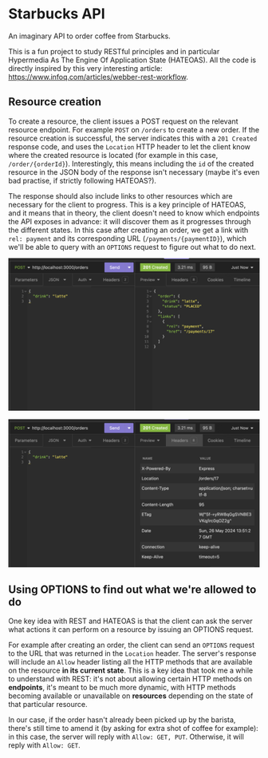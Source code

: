 # Starbucks API

An imaginary API to order coffee from Starbucks.

This is a fun project to study RESTful principles and in particular Hypermedia As The Engine Of Application State (HATEOAS). All the code is directly inspired by this very interesting article: https://www.infoq.com/articles/webber-rest-workflow.

## Resource creation

To create a resource, the client issues a POST request on the relevant resource endpoint. For example `POST` on `/orders` to create a new order. If the resource creation is successful, the server indicates this with a `201 Created` response code, and uses the `Location` HTTP header to let the client know where the created resource is located (for example in this case, `/order/{orderId}`). Interestingly, this means including the `id` of the created resource in the JSON body of the response isn't necessary (maybe it's even bad practise, if strictly following HATEOAS?).

The response should also include links to other resources which are necessary for the client to progress. This is a key principle of HATEOAS, and it means that in theory, the client doesn't need to know which endpoints the API exposes in advance: it will discover them as it progresses through the different states. In this case after creating an order, we get a link with `rel: payment` and its corresponding URL (`/payments/{paymentID}`), which we'll be able to query with an `OPTIONS` request to figure out what to do next.

![Creating an order](./screenshots//creating-an-order.png)

![Response headers after creating an order](./screenshots/creating-an-order-headers.png)

## Using OPTIONS to find out what we're allowed to do

One key idea with REST and HATEOAS is that the client can ask the server what actions it can perform on a resource by issuing an OPTIONS request.

For example after creating an order, the client can send an `OPTIONS` request to the URL that was returned in the `Location` header. The server's response will include an `Allow` header listing all the HTTP methods that are available on the resource **in its current state**. This is a key idea that took me a while to understand with REST: it's not about allowing certain HTTP methods on **endpoints**, it's meant to be much more dynamic, with HTTP methods becoming available or unavailable on **resources** depending on the state of that particular resource.

In our case, if the order hasn't already been picked up by the barista, there's still time to amend it (by asking for extra shot of coffee for example): in this case, the server will reply with `Allow: GET, PUT`. Otherwise, it will reply with `Allow: GET`.
